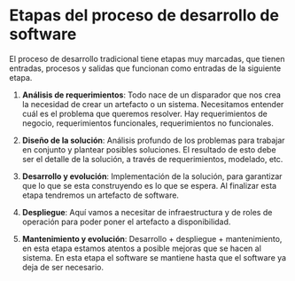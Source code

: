 # Etapas del proceso de desarrollo de software
El proceso de desarrollo tradicional tiene etapas muy marcadas, que tienen entradas, procesos y salidas que funcionan como entradas de la siguiente etapa.

1. **Análisis de requerimientos**: Todo nace de un disparador que nos crea la necesidad de crear un artefacto
 o un sistema. Necesitamos entender cuál es el problema que queremos resolver. Hay requerimientos de negocio,
 requerimientos funcionales, requerimientos no funcionales.

2. **Diseño de la solución**: Análisis profundo de los problemas para trabajar en conjunto y plantear posibles soluciones.
 El resultado de esto debe ser el detalle de la solución, a través de requerimientos, modelado, etc.

3. **Desarrollo y evolución**: Implementación de la solución, para garantizar que lo que se esta construyendo
 es lo que se espera. Al finalizar esta etapa tendremos un artefacto de software.

4. **Despliegue**: Aquí vamos a necesitar de infraestructura y de roles de operación para poder poner el artefacto a disponibilidad.

5. **Mantenimiento y evolución**: Desarrollo + despliegue + mantenimiento, en esta etapa estamos atentos a
 posible mejoras que se hacen al sistema. En esta etapa el software se mantiene hasta que el software ya deja de ser necesario.

